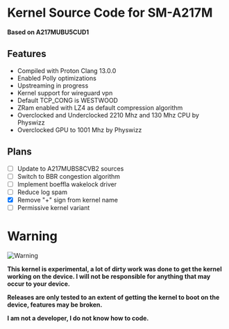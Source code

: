 # Kernel Source Code for SM-A217M
**Based on A217MUBU5CUD1**

## Features
* Compiled with Proton Clang 13.0.0
* Enabled Polly optimizations
* Upstreaming in progress
* Kernel support for wireguard vpn
* Default TCP_CONG is WESTWOOD
* ZRam enabled with LZ4 as default compression algorithm
* Overclocked and Underclocked 2210 Mhz and 130 Mhz CPU by Physwizz
* Overclocked GPU to 1001 Mhz by Physwizz

## Plans
- [ ] Update to A217MUBS8CVB2 sources
- [ ] Switch to BBR congestion algorithm
- [ ] Implement boeffla wakelock driver
- [ ] Reduce log spam
- [x] Remove "+" sign from kernel name
- [ ] Permissive kernel variant

# Warning
![Warning](http://www.clker.com/cliparts/H/Z/0/R/f/S/warning-icon-hi.png)

**This kernel is experimental, a lot of dirty work was done to get the kernel working on the device. I will not be responsible for anything that may occur to your device.**

**Releases are only tested to an extent of getting the kernel to boot on the device, features may be broken.**

**I am not a developer, I do not know how to code.**

